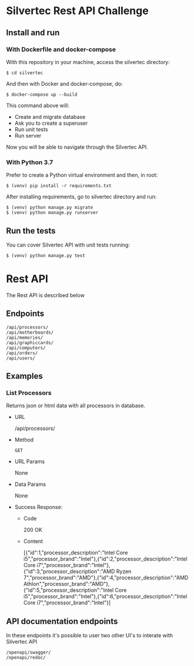 # Silvertec Rest API Challenge

## Install and run

### With Dockerfile and docker-compose

With this repository in your machine, access the silvertec directory:
    
    $ cd silvertec

And then with Docker and docker-compose, do:

    $ docker-compose up --build

This command above will: 
- Create and migrate database 
- Ask you to create a superuser
- Run unit tests
- Run server

Now you will be able to navigate through the Silvertec API.

### With Python 3.7

Prefer to create a Python virtual environment and then, in root:

    $ (venv) pip install -r requirements.txt

After installing requirements, go to silvertec directory and run:

    $ (venv) python manage.py migrate
    $ (venv) python manage.py runserver

## Run the tests

You can cover Silvertec API with unit tests running:

    $ (venv) python manage.py test

# Rest API

The Rest API is described below

## Endpoints

    /api/processors/
    /api/motherboards/
    /api/memories/
    /api/graphiccards/
    /api/computers/
    /api/orders/
    /api/users/

## Examples

### List Processors
Returns json or html data with all processors in database.

- URL
    
    /api/processors/

- Method

    `GET`

- URL Params
    
    None

- Data Params
    
    None

- Success Response:

    - Code
    
        200 OK

    - Content 
    
        [{"id":1,"processor_description":"Intel Core i5","processor_brand":"Intel"},{"id":2,"processor_description":"Intel   Core i7","processor_brand":"Intel"},{"id":3,"processor_description":"AMD Ryzen 7","processor_brand":"AMD"},{"id":4,"processor_description":"AMD Athlon","processor_brand":"AMD"},{"id":5,"processor_description":"Intel Core i5","processor_brand":"Intel"},{"id":6,"processor_description":"Intel Core i7","processor_brand":"Intel"}]

## API documentation endpoints

In these endpoints it's possible to user two other UI's to interate with Silvertec API

    /openapi/swagger/
    /openapi/redoc/
